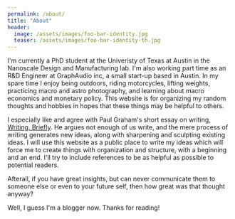 ```yaml
---
permalink: /about/
title: "About"
header:
  image: /assets/images/foo-bar-identity.jpg
  teaser: /assets/images/foo-bar-identity-th.jpg
---
```


I'm currently a PhD student at the Univeristy of Texas at Austin in the Nanoscale Design and Manufacturing lab. I'm also working part time as an R&D Engineer at GraphAudio inc, a small start-up based in Austin. In my spare time I enjoy being outdoors, riding motorcycles, lifting weights, practicing macro and astro photography, and learning about macro economics and monetary policy. This website is for organizing my random thoughts and hobbies in hopes that these things may be helpful to others.

I especially like and agree with Paul Graham's short essay on writing, [Writing, Briefly](http://www.paulgraham.com/writing44.html). He argues not enough of us write, and the mere process of writing generates new ideas, along with sharpening and sculpting existing ideas. I will use this website as a public place to write my ideas which will force me to create things with organization and structure, with a beginning and an end. I'll try to include references to be as helpful as possible to potential readers.

Afterall, if you have great insights, but can never communicate them to someone else or even to your future self, then how great was that thought anyway? 

Well, I guess I'm a blogger now. Thanks for reading! 